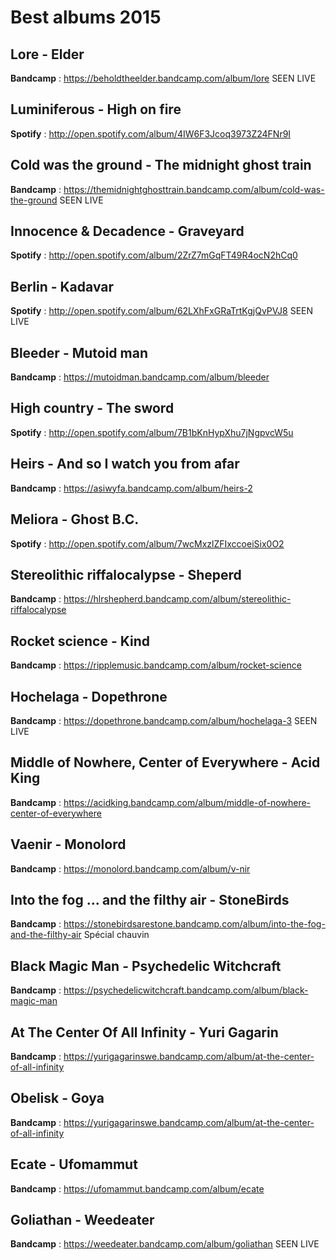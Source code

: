 # Best albums 2015

## Lore - Elder
**Bandcamp** : https://beholdtheelder.bandcamp.com/album/lore
SEEN LIVE

## Luminiferous - High on fire
**Spotify** : http://open.spotify.com/album/4IW6F3Jcoq3973Z24FNr9I

## Cold was the ground - The midnight ghost train
**Bandcamp** : https://themidnightghosttrain.bandcamp.com/album/cold-was-the-ground
SEEN LIVE

## Innocence & Decadence - Graveyard
**Spotify** : http://open.spotify.com/album/2ZrZ7mGqFT49R4ocN2hCq0

## Berlin - Kadavar
**Spotify** : http://open.spotify.com/album/62LXhFxGRaTrtKgjQvPVJ8
SEEN LIVE

## Bleeder - Mutoid man
**Bandcamp** : https://mutoidman.bandcamp.com/album/bleeder

## High country - The sword
**Spotify** : http://open.spotify.com/album/7B1bKnHypXhu7jNgpvcW5u

## Heirs - And so I watch you from afar
**Bandcamp** : https://asiwyfa.bandcamp.com/album/heirs-2

## Meliora - Ghost B.C.
**Spotify** : http://open.spotify.com/album/7wcMxzlZFIxccoeiSix0O2

## Stereolithic riffalocalypse - Sheperd
**Bandcamp** : https://hlrshepherd.bandcamp.com/album/stereolithic-riffalocalypse

## Rocket science - Kind
**Bandcamp** : https://ripplemusic.bandcamp.com/album/rocket-science

## Hochelaga - Dopethrone
**Bandcamp** : https://dopethrone.bandcamp.com/album/hochelaga-3
SEEN LIVE

## Middle of Nowhere, Center of Everywhere  - Acid King
**Bandcamp** : https://acidking.bandcamp.com/album/middle-of-nowhere-center-of-everywhere

## Vaenir - Monolord
**Bandcamp** : https://monolord.bandcamp.com/album/v-nir

## Into the fog ... and the filthy air - StoneBirds
**Bandcamp** : https://stonebirdsarestone.bandcamp.com/album/into-the-fog-and-the-filthy-air
Spécial chauvin

## Black Magic Man - Psychedelic Witchcraft
**Bandcamp** : https://psychedelicwitchcraft.bandcamp.com/album/black-magic-man

## At The Center Of All Infinity - Yuri Gagarin
**Bandcamp** : https://yurigagarinswe.bandcamp.com/album/at-the-center-of-all-infinity

## Obelisk - Goya
**Bandcamp** : https://yurigagarinswe.bandcamp.com/album/at-the-center-of-all-infinity

## Ecate - Ufomammut
**Bandcamp** : https://ufomammut.bandcamp.com/album/ecate

## Goliathan - Weedeater
**Bandcamp** : https://weedeater.bandcamp.com/album/goliathan
SEEN LIVE